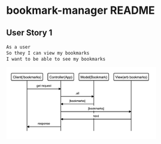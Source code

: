 # bookmark-manager README

## User Story 1
```
As a user
So they I can view my bookmarks 
I want to be able to see my bookmarks 
```

<img alt="bookmark-manager first page" src="./Bookmark-diagram.png" width="400px" style="display: block;" />
